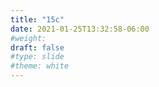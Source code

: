 ```yaml
---
title: "15c"
date: 2021-01-25T13:32:58-06:00
#weight: 
draft: false
#type: slide
#theme: white
---
```

